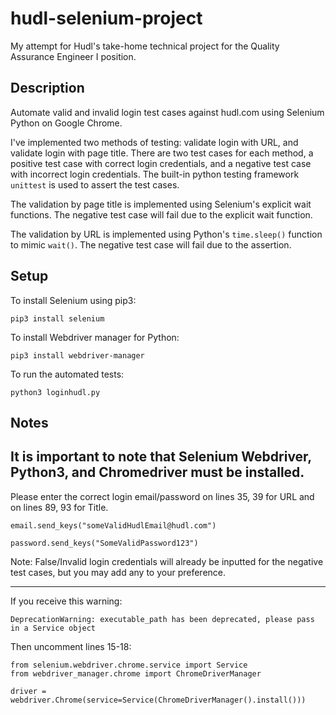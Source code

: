 # hudl-selenium-project
My attempt for Hudl's take-home technical project for the Quality Assurance Engineer I position.

## Description
Automate valid and invalid login test cases against hudl.com using Selenium Python on Google Chrome.

I've implemented two methods of testing: validate login with URL, and validate login with page title. There are two test cases for each method, a positive test case with correct login credentials, and a negative test case with incorrect login credentials. The built-in python testing framework `unittest` is used to assert the test cases.

The validation by page title is implemented using Selenium's explicit wait functions. The negative test case will fail due to the explicit wait function.

The validation by URL is implemented using Python's `time.sleep()` function to mimic `wait()`. The negative test case will fail due to the assertion.


## Setup
To install Selenium using pip3:
```
pip3 install selenium
```
To install Webdriver manager for Python:
```
pip3 install webdriver-manager
```
To run the automated tests:
```
python3 loginhudl.py
```

## Notes
It is important to note that Selenium Webdriver, Python3, and Chromedriver must be installed.
---
Please enter the correct login email/password on lines 35, 39 for URL and on lines 89, 93 for Title.
```
email.send_keys("someValidHudlEmail@hudl.com")
```
```
password.send_keys("SomeValidPassword123")
```
Note: False/Invalid login credentials will already be inputted for the negative test cases, but you may add any to your preference.

---
If you receive this warning:
```
DeprecationWarning: executable_path has been deprecated, please pass in a Service object
```
Then uncomment lines 15-18:
```
from selenium.webdriver.chrome.service import Service
from webdriver_manager.chrome import ChromeDriverManager

driver = webdriver.Chrome(service=Service(ChromeDriverManager().install()))
```
